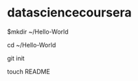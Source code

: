 datasciencecoursera
===================
$mkdir ~/Hello-World

cd ~/Hello-World

git init

touch README

